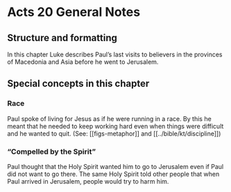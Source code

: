 # Acts 20 General Notes
## Structure and formatting

In this chapter Luke describes Paul’s last visits to believers in the provinces of Macedonia and Asia before he went to Jerusalem.

## Special concepts in this chapter

### Race

Paul spoke of living for Jesus as if he were running in a race. By this he meant that he needed to keep working hard even when things were difficult and he wanted to quit. (See: [[figs-metaphor]] and [[../bible/kt/discipline]])

### “Compelled by the Spirit”

Paul thought that the Holy Spirit wanted him to go to Jerusalem even if Paul did not want to go there. The same Holy Spirit told other people that when Paul arrived in Jerusalem, people would try to harm him.